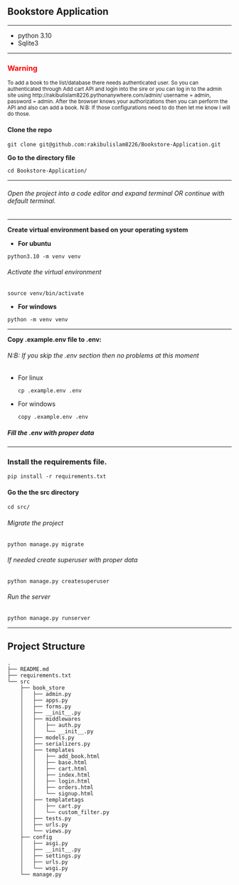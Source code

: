 ## Bookstore Application

---
* python 3.10
* Sqlite3
---
<h3 style="color:red;">Warning</h3>
<small>To add a book to the list/database there needs authenticated user. So you can authenticated through Add cart API and login into the sire or you can log in to the admin site using 
http://rakibulislam8226.pythonanywhere.com/admin/ 
username = admin, 
password = admin. 
After the browser knows your authorizations then you can perform the API and also can add a book. N:B: If those configurations need to do then let me know I will do those. </small>

#### Clone the repo
```
git clone git@github.com:rakibulislam8226/Bookstore-Application.git
```
**Go to the directory file**
```
cd Bookstore-Application/
```
---
###### Open the project into a code editor and expand terminal OR continue with default terminal. ######
---
**Create virtual environment based on your operating system**
 * **For ubuntu**
 ```shell
python3.10 -m venv venv
  ```

  ###### Activate the virtual environment
 ```shell
source venv/bin/activate
  ```
 * **For windows**
 ```shell
python -m venv venv
  ```

---
**Copy .example.env file to .env:**
###### N:B: If you skip the .env section then no problems at this moment

  * For linux
    ```shell
    cp .example.env .env
    ```
  * For windows
    ```shell
    copy .example.env .env
    ```

##### Fill the .env with proper data
---
### Install the requirements file.
```
pip install -r requirements.txt
```
#### Go the the src directory
```
cd src/
```

  ###### Migrate the project
 ```shell
python manage.py migrate
  ```
  ###### If needed create superuser with proper data
  ```shell
  python manage.py createsuperuser
  ```
  ###### Run the server
 ```shell
python manage.py runserver
  ```
---

## Project Structure
```
.
├── README.md
├── requirements.txt
└── src
    ├── book_store
    │   ├── admin.py
    │   ├── apps.py
    │   ├── forms.py
    │   ├── __init__.py
    │   ├── middlewares
    │   │   ├── auth.py
    │   │   └── __init__.py
    │   ├── models.py
    │   ├── serializers.py
    │   ├── templates
    │   │   ├── add_book.html
    │   │   ├── base.html
    │   │   ├── cart.html
    │   │   ├── index.html
    │   │   ├── login.html
    │   │   ├── orders.html
    │   │   └── signup.html
    │   ├── templatetags
    │   │   ├── cart.py
    │   │   └── custom_filter.py
    │   ├── tests.py
    │   ├── urls.py
    │   └── views.py
    ├── config
    │   ├── asgi.py
    │   ├── __init__.py
    │   ├── settings.py
    │   ├── urls.py
    │   └── wsgi.py
    └── manage.py

```